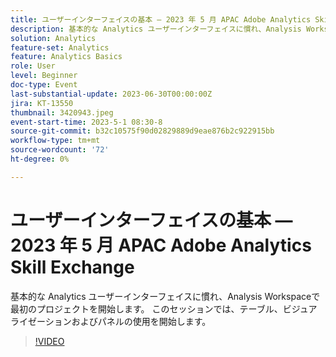 ```yaml
---
title: ユーザーインターフェイスの基本 — 2023 年 5 月 APAC Adobe Analytics Skill Exchange
description: 基本的な Analytics ユーザーインターフェイスに慣れ、Analysis Workspaceで最初のプロジェクトを開始します。 このセッションでは、テーブル、ビジュアライゼーションおよびパネルの使用を開始します。
solution: Analytics
feature-set: Analytics
feature: Analytics Basics
role: User
level: Beginner
doc-type: Event
last-substantial-update: 2023-06-30T00:00:00Z
jira: KT-13550
thumbnail: 3420943.jpeg
event-start-time: 2023-5-1 08:30-8
source-git-commit: b32c10575f90d02829889d9eae876b2c922915bb
workflow-type: tm+mt
source-wordcount: '72'
ht-degree: 0%

---
```



# ユーザーインターフェイスの基本 — 2023 年 5 月 APAC Adobe Analytics Skill Exchange

基本的な Analytics ユーザーインターフェイスに慣れ、Analysis Workspaceで最初のプロジェクトを開始します。 このセッションでは、テーブル、ビジュアライゼーションおよびパネルの使用を開始します。

>[!VIDEO](https://video.tv.adobe.com/v/3420943/?learn=on)
